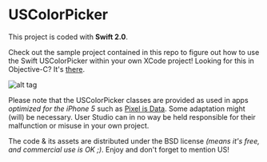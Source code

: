 # USColorPicker

This project is coded with **Swift 2.0**.

Check out the sample project contained in this repo to figure out how to use the Swift USColorPicker within your own XCode project! Looking for this in Objective-C? It's [there](https://github.com/userstudio/USColorPicker).

![alt tag](http://www.smallab.org/content/files/6/file554384294b7e1.png)

Please note that the USColorPicker classes are provided as used in apps *optimized for the iPhone 5* such as [Pixel is Data](http://www.smallab.org/pixel-is-data/). Some adaptation might (will) be necessary. User Studio can in no way be held responsible for their malfunction or misuse in your own project.

The code & its assets are distributed under the BSD license *(means it's free, and commercial use is OK ;)*. Enjoy and don't forget to mention US!
